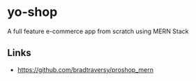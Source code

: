 # yo-shop

A full feature e-commerce app from scratch using MERN Stack

## Links

-   https://github.com/bradtraversy/proshop_mern
